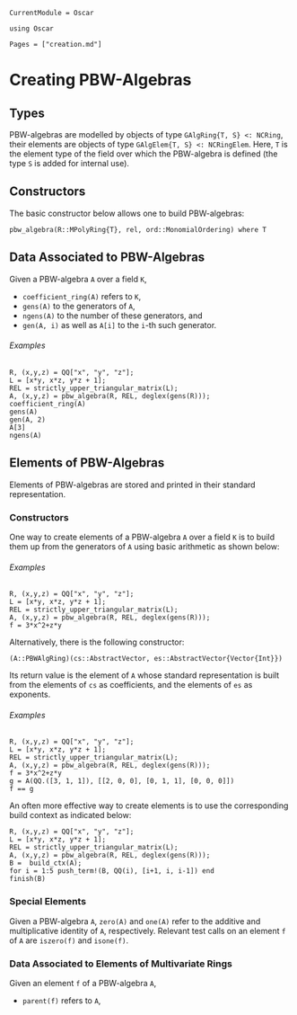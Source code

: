 ```@meta
CurrentModule = Oscar
```

```@setup oscar
using Oscar
```

```@contents
Pages = ["creation.md"]
```

# Creating PBW-Algebras

## Types

PBW-algebras are modelled by objects of type `GAlgRing{T, S} <: NCRing`, their elements are objects of type
`GAlgElem{T, S} <: NCRingElem`. Here,  `T` is the element type of the field over which the PBW-algebra
is defined (the type `S` is added for internal use).

## Constructors

The basic constructor below allows one to build PBW-algebras:

```@docs
pbw_algebra(R::MPolyRing{T}, rel, ord::MonomialOrdering) where T
```

## Data Associated to PBW-Algebras

Given a PBW-algebra `A` over a field `K`, 

- `coefficient_ring(A)` refers to `K`,
- `gens(A)` to the generators of `A`,
- `ngens(A)` to the number of these generators, and
- `gen(A, i)` as well as `A[i]` to the `i`-th such generator.

###### Examples

```@repl oscar
R, (x,y,z) = QQ["x", "y", "z"];
L = [x*y, x*z, y*z + 1];
REL = strictly_upper_triangular_matrix(L);
A, (x,y,z) = pbw_algebra(R, REL, deglex(gens(R)));
coefficient_ring(A)
gens(A)
gen(A, 2)
A[3] 
ngens(A)
```

## Elements of PBW-Algebras

Elements of PBW-algebras are stored and printed in their standard representation.

### Constructors

One way to create elements of a PBW-algebra `A` over a field `K` is to build them up
from the generators of `A` using basic arithmetic as shown below:

###### Examples

```@repl oscar
R, (x,y,z) = QQ["x", "y", "z"];
L = [x*y, x*z, y*z + 1];
REL = strictly_upper_triangular_matrix(L);
A, (x,y,z) = pbw_algebra(R, REL, deglex(gens(R)));
f = 3*x^2+z*y
```

Alternatively, there is the following constructor:

```@julia
(A::PBWAlgRing)(cs::AbstractVector, es::AbstractVector{Vector{Int}})
```
Its return value is the element of  `A`  whose standard representation is built from
the elements of `cs` as coefficients, and the elements of `es` as exponents.

###### Examples

```@repl oscar
R, (x,y,z) = QQ["x", "y", "z"];
L = [x*y, x*z, y*z + 1];
REL = strictly_upper_triangular_matrix(L);
A, (x,y,z) = pbw_algebra(R, REL, deglex(gens(R)));
f = 3*x^2+z*y
g = A(QQ.([3, 1, 1]), [[2, 0, 0], [0, 1, 1], [0, 0, 0]])
f == g
```

An often more effective way to create elements is to use the corresponding build context as indicated below:

```@repl oscar
R, (x,y,z) = QQ["x", "y", "z"];
L = [x*y, x*z, y*z + 1];
REL = strictly_upper_triangular_matrix(L);
A, (x,y,z) = pbw_algebra(R, REL, deglex(gens(R)));
B =  build_ctx(A);
for i = 1:5 push_term!(B, QQ(i), [i+1, i, i-1]) end
finish(B)
```

### Special Elements

Given a PBW-algebra `A`, `zero(A)` and `one(A)` refer to the additive and multiplicative identity of `A`, respectively.
Relevant test calls on an element `f` of `A` are  `iszero(f)` and `isone(f)`.


### Data Associated to Elements of Multivariate Rings

Given an element `f` of a PBW-algebra `A`, 
- `parent(f)` refers to `A`,
